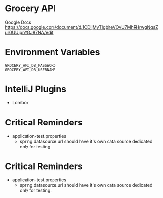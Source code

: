 # Grocery API

Google Docs
https://docs.google.com/document/d/1CDljMyTIgbheVOvU7MhRHrwgNqsZur0UUipnYGJ87NA/edit

# Environment Variables
```
GROCERY_API_DB_PASSWORD
GROCERY_API_DB_USERNAME
```

# IntelliJ Plugins
- Lombok

# Critical Reminders

- application-test.properties
  - spring.datasource.url should have it's own data source dedicated only for testing.

# Critical Reminders

- application-test.properties
  - spring.datasource.url should have it's own data source dedicated only for testing.